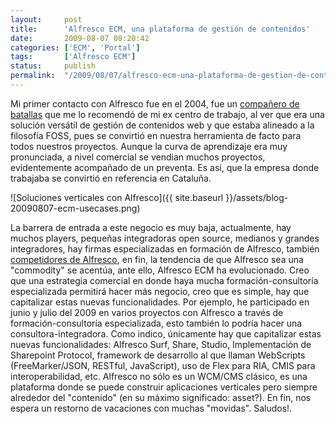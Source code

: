 ```yaml
---
layout:     post
title:      'Alfresco ECM, una plataforma de gestión de contenidos'
date:       2009-08-07 08:20:42
categories: ['ECM', 'Portal']
tags:       ['Alfresco ECM']
status:     publish 
permalink:  "/2009/08/07/alfresco-ecm-una-plataforma-de-gestion-de-contenidos/"
---
```

Mi primer contacto con Alfresco fue en el 2004, fue un [compañero de batallas](http://asdelivered.blogspot.com "El Alquimista") que me lo recomendó de mi ex centro de trabajo, al ver que era una solución versátil de gestión de contenidos web y que estaba alineado a la filosofía FOSS, pues se convirtió en nuestra herramienta de facto para todos nuestros proyectos. Aunque la curva de aprendizaje era muy pronunciada, a nivel comercial se vendian muchos proyectos, evidentemente acompañado de un preventa. Es así, que la empresa donde trabajaba se convirtió en referencia en Cataluña.

![Soluciones verticales con Alfresco]({{ site.baseurl }}/assets/blog-20090807-ecm-usecases.png)  

<!-- more -->
La barrera de entrada a este negocio es muy baja, actualmente, hay muchos players, pequeñas integradoras open source, medianos y grandes integradores, hay firmas especializadas en formación de Alfresco, también [competidores de Alfresco](http://www.nuxeo.com/ "Nuxeo"), en fin, la tendencia de que Alfresco sea una "commodity" se acentúa, ante ello, Alfresco ECM ha evolucionado.
Creo que una estrategia comercial en donde haya mucha formación-consultoría especializada permitirá hacer más negocio, creo que es simple, hay que capitalizar estas nuevas funcionalidades. Por ejemplo, he participado en junio y julio del 2009 en varios proyectos con Alfresco a través de formación-consultoría especializada, esto también lo podría hacer una consultora-integradora. Como indico, únicamente hay que capitalizar estas nuevas funcionalidades: Alfresco Surf, Share, Studio, Implementación de Sharepoint Protocol, framework de desarrollo al que llaman WebScripts (FreeMarker/JSON, RESTful, JavaScript), uso de Flex para RIA, CMIS para interoperabilidad, etc.
Alfresco no sólo es un WCM/CMS clásico, es una plataforma donde se puede construir aplicaciones verticales pero siempre alrededor del "contenido" (en su máximo significado: asset?).
En fin, nos espera un restorno de vacaciones con muchas "movidas".
Saludos!.
